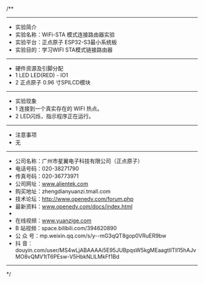 /**
 ***************************************************************************************************
 * 实验简介
 * 实验名称：WiFi-STA 模式连接路由器实验
 * 实验平台：正点原子 ESP32-S3最小系统板
 * 实验目的：学习WIFI STA模式链接路由器

 ***************************************************************************************************
 * 硬件资源及引脚分配
 * 1 LED
     LED(RED) - IO1
 * 2 正点原子 0.96 寸SPILCD模块


 ***************************************************************************************************
 * 实验现象
 * 1 连接到一个真实存在的 WIFI 热点。
 * 2 LED闪烁，指示程序正在运行。

 ***************************************************************************************************
 * 注意事项
 * 无
 
 ***********************************************************************************************************
 * 公司名称：广州市星翼电子科技有限公司（正点原子）
 * 电话号码：020-38271790
 * 传真号码：020-36773971
 * 公司网址：www.alientek.com
 * 购买地址：zhengdianyuanzi.tmall.com
 * 技术论坛：http://www.openedv.com/forum.php
 * 最新资料：www.openedv.com/docs/index.html
 *
 * 在线视频：www.yuanzige.com
 * B 站视频：space.bilibili.com/394620890
 * 公 众 号：mp.weixin.qq.com/s/y--mG3qQT8gop0VRuER9bw
 * 抖    音：douyin.com/user/MS4wLjABAAAAi5E95JUBpqsW5kgMEaagtIITIl15hAJvMO8vQMV1tT6PEsw-V5HbkNLlLMkFf1Bd
 ***********************************************************************************************************
 */